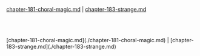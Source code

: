 [chapter-181-choral-magic.md](./chapter-181-choral-magic.md) | [chapter-183-strange.md](./chapter-183-strange.md) <br/>

<br/>
<br/> <br/>
[chapter-181-choral-magic.md](./chapter-181-choral-magic.md) | [chapter-183-strange.md](./chapter-183-strange.md) <br/>
